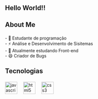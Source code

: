 <h2 align="left">Hello World!!</h2>

###

<h2 align="left">About Me</h2>

###

<p align="left">- 🔭 Estudante de programação <br>- ⚡ Análise e Desenvolvimento de Sisitemas<br>- 🌱 Atualmente estudando Front-end<br>- 😄 Criador de Bugs</p>

###

<h2 align="left">Tecnologias</h2>

###

<div align="left">
  <img src="https://cdn.jsdelivr.net/gh/devicons/devicon/icons/javascript/javascript-original.svg" height="40" alt="javascript logo"  />
  <img width="12" />
  <img src="https://cdn.jsdelivr.net/gh/devicons/devicon/icons/html5/html5-original.svg" height="40" alt="html5 logo"  />
  <img width="12" />
  <img src="https://cdn.jsdelivr.net/gh/devicons/devicon/icons/css3/css3-original.svg" height="40" alt="css3 logo"  />
</div>

